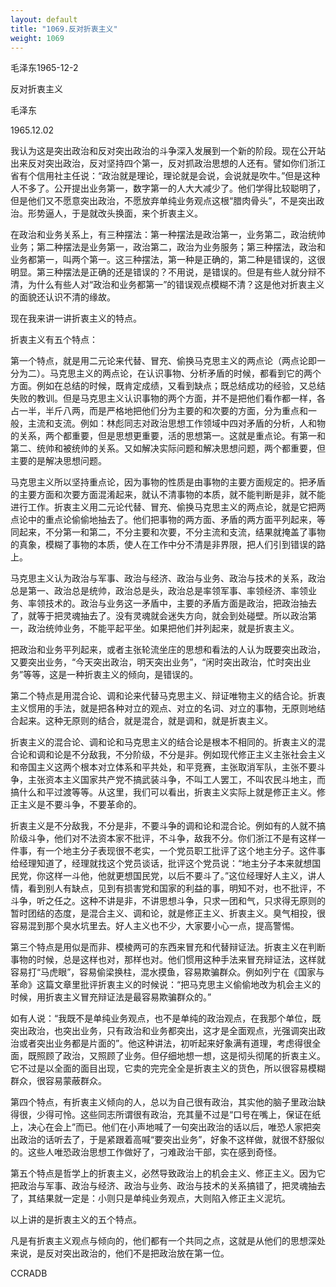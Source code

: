 ```yaml
---
layout: default
title: "1069.反对折衷主义"
weight: 1069
---
```


毛泽东1965-12-2

反对折衷主义

毛泽东

1965.12.02

我认为这是突出政治和反对突出政治的斗争深入发展到一个新的阶段。现在公开站出来反对突出政治，反对坚持四个第一，反对抓政治思想的人还有。譬如你们浙江省有个信用社主任说：“政治就是理论，理论就是会说，会说就是吹牛。”但是这种人不多了。公开提出业务第一，数字第一的人大大减少了。他们学得比较聪明了，但是他们又不愿意突出政治，不愿放弃单纯业务观点这根“腊肉骨头”，不是突出政治。形势逼人，于是就改头换面，来个折衷主义。

在政治和业务关系上，有三种摆法：第一种摆法是政治第一，业务第二，政治统帅业务；第二种摆法是业务第一，政治第二，政治为业务服务；第三种摆法，政治和业务都第一，叫两个第一。这三种摆法，第一种是正确的，第二种是错误的，这很明显。第三种摆法是正确的还是错误的？不用说，是错误的。但是有些人就分辩不清，为什么有些人对“政治和业务都第一”的错误观点模糊不清？这是他对折衷主义的面貌还认识不清的缘故。

现在我来讲一讲折衷主义的特点。

折衷主义有五个特点：

第一个特点，就是用二元论来代替、冒充、偷换马克思主义的两点论（两点论即一分为二）。马克思主义的两点论，在认识事物、分析矛盾的时候，都看到它的两个方面。例如在总结的时候，既肯定成绩，又看到缺点；既总结成功的经验，又总结失败的教训。但是马克思主义认识事物的两个方面，并不是把他们看作都一样，各占一半，半斤八两，而是严格地把他们分为主要的和次要的方面，分为重点和一般，主流和支流。例如：林彪同志对政治思想工作领域中四对矛盾的分析，人和物的关系，两个都重要，但是思想更重要，活的思想第一。这就是重点论。有第一和第二、统帅和被统帅的关系。又如解决实际问题和解决思想问题，两个都重要，但主要的是解决思想问题。

马克思主义所以坚持重点论，因为事物的性质是由事物的主要方面规定的。把矛盾的主要方面和次要方面混淆起来，就认不清事物的本质，就不能判断是非，就不能进行工作。折衷主义用二元论代替、冒充、偷换马克思主义的两点论，就是它把两点论中的重点论偷偷地抽去了。他们把事物的两方面、矛盾的两方面平列起来，等同起来，不分第一和第二，不分主要和次要，不分主流和支流，结果就掩盖了事物的真象，模糊了事物的本质，使人在工作中分不清是非界限，把人们引到错误的路上。

马克思主义认为政治与军事、政治与经济、政治与业务、政治与技术的关系，政治总是第一、政治总是统帅，政治总是头，政治总是率领军事、率领经济、率领业务、率领技术的。政治与业务这一矛盾中，主要的矛盾方面是政治，把政治抽去了，就等于把灵魂抽去了。没有灵魂就会迷失方向，就会到处碰壁。所以政治第一，政治统帅业务，不能平起平坐。如果把他们并列起来，就是折衷主义。

把政治和业务平列起来，或者主张轮流坐庄的思想和看法的人认为既要突出政治，又要突出业务，“今天突出政治，明天突出业务”，“闲时突出政治，忙时突出业务”等等，这是一种折衷主义的倾向，是错误的。

第二个特点是用混合论、调和论来代替马克思主义、辩证唯物主义的结合论。折衷主义惯用的手法，就是把各种对立的观点、对立的名词、对立的事物，无原则地结合起来。这种无原则的结合，就是混合，就是调和，就是折衷主义。

折衷主义的混合论、调和论和马克思主义的结合论是根本不相同的。折衷主义的混合论和调和论是不分敌我，不分阶级，不分是非。例如现代修正主义主张社会主义和帝国主义这两个根本对立体系和平共处，和平竞赛，主张取消军队，主张不要斗争，主张资本主义国家共产党不搞武装斗争，不叫工人罢工，不叫农民斗地主，而搞什么和平过渡等等。从这里，我们可以看出，折衷主义实际上就是修正主义。修正主义是不要斗争，不要革命的。

折衷主义是不分敌我，不分是非，不要斗争的调和论和混合论。例如有的人就不搞阶级斗争，他们对不法资本家不批评，不斗争，敌我不分。你们浙江不是有这样一件事，有一个地主分子表现很不老实，一个党员职工批评了这个地主分子。这件事给经理知道了，经理就找这个党员谈话，批评这个党员说：“地主分子本来就想国民党，你这样一斗他，他就更想国民党，以后不要斗了。”这位经理好人主义，讲人情，看到别人有缺点，见到有损害党和国家的利益的事，明知不对，也不批评，不斗争，听之任之。这种不讲是非，不讲思想斗争，只求一团和气，只求得无原则的暂时团结的态度，是混合主义、调和论，就是修正主义、折衷主义。臭气相投，很容易混到那个臭水坑里去。好人主义也不少，大家要小心一点，提高警惕。

第三个特点是用似是而非、模棱两可的东西来冒充和代替辩证法。折衷主义在判断事物的时候，总是这样也对，那样也对。他们惯用这种手法来冒充辩证法，这样就容易打“马虎眼”，容易偷梁换柱，混水摸鱼，容易欺骗群众。例如列宁在《国家与革命》这篇文章里批评折衷主义的时候说：“把马克思主义偷偷地改为机会主义的时候，用折衷主义冒充辩证法是最容易欺骗群众的。”

如有人说：“我既不是单纯业务观点，也不是单纯的政治观点，在我那个单位，既突出政治，也突出业务，只有政治和业务都突出，这才是全面观点，光强调突出政治或者突出业务都是片面的”。他这种讲法，初听起来好象满有道理，考虑得很全面，既照顾了政治，又照顾了业务。但仔细地想一想，这是彻头彻尾的折衷主义。它不过是以全面的面目出现，它卖的完完全全是折衷主义的货色，所以很容易模糊群众，很容易蒙蔽群众。

第四个特点，有折衷主义倾向的人，总以为自己很有政治，其实他的脑子里政治缺得很，少得可怜。这些同志所谓很有政治，充其量不过是“口号在嘴上，保证在纸上，决心在会上”而已。他们在小声地喊了一句突出政治的话以后，唯恐人家把突出政治的话听去了，于是紧跟着高喊“要突出业务”，好象不这样做，就很不舒服似的。这些人唯恐政治思想工作做好了，刁难政治干部，实在感到奇怪。

第五个特点是哲学上的折衷主义，必然导致政治上的机会主义、修正主义。因为它把政治与军事、政治与经济、政治与业务、政治与技术的关系搞错了，把灵魂抽去了，其结果就一定是：小则只是单纯业务观点，大则陷入修正主义泥坑。

以上讲的是折衷主义的五个特点。

凡是有折衷主义观点与倾向的，他们都有一个共同之点，这就是从他们的思想深处来说，是反对突出政治的，他们不是把政治放在第一位。

CCRADB

